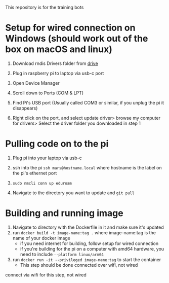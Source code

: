 This repository is for the training bots


# Setup for wired connection on Windows (should work out of the box on macOS and linux)
1. Download rndis Drivers folder from [drive](https://drive.google.com/drive/folders/1iG192wNeSPvb9UlEwjJTGAYXjVNH1b7i?usp=drive_link)

2. Plug in raspberry pi to laptop via usb-c port

3. Open Device Manager

4. Scroll down to Ports (COM & LPT)

5. Find Pi's USB port (Usually called COM3 or similar, if you unplug the pi it disappears)

6. Right click on the port, and select update driver> browse my computer for drivers> Select the driver folder you downloaded in step 1


# Pulling code on to the pi
1. Plug pi into your laptop via usb-c

2. ssh into the pi
`ssh mars@hostname.local` where hostname is the label on the pi's ethernet port

3. `sudo nmcli conn up eduroam`

4. Navigate to the directory you want to update and `git pull`


# Building and running image
1. Navigate to directory with the Dockerfile in it and make sure it's updated
2. run `docker build -t image-name:tag .` where image-name:tag is the name of your docker image
    * if you need internet for building, follow setup for wired connection
    * if you're building for the pi on a computer with amd64 hardware, you need to include `--platform linux/arm64`
3. run `docker run -it --privileged image-name:tag` to start the container
    * This step should be done connected over wifi, not wired

connect via wifi for this step, not wired

